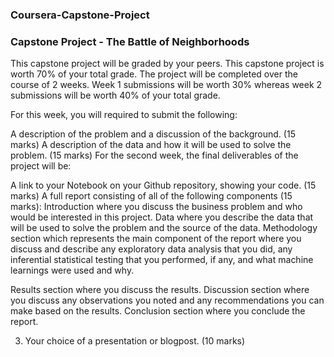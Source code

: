 ### Coursera-Capstone-Project

### Capstone Project - The Battle of Neighborhoods

This capstone project will be graded by your peers. This capstone project is worth 70% of your total grade. The project will be completed over the course of 2 weeks. Week 1 submissions will be worth 30% whereas week 2 submissions will be worth 40% of your total grade.

For this week, you will required to submit the following:

A description of the problem and a discussion of the background. (15 marks)
A description of the data and how it will be used to solve the problem. (15 marks)
For the second week, the final deliverables of the project will be:

A link to your Notebook on your Github repository, showing your code. (15 marks)
A full report consisting of all of the following components (15 marks):
Introduction where you discuss the business problem and who would be interested in this project.
Data where you describe the data that will be used to solve the problem and the source of the data.
Methodology section which represents the main component of the report where you discuss and describe any exploratory data analysis that you did, any inferential statistical testing that you performed, if any, and what machine learnings were used and why.

Results section where you discuss the results.
Discussion section where you discuss any observations you noted and any recommendations you can make based on the results.
Conclusion section where you conclude the report.

3. Your choice of a presentation or blogpost. (10 marks)

